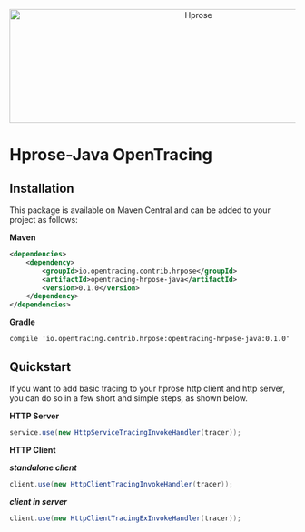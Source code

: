 <p align="center"><img src="http://hprose.com/banner.@2x.png" alt="Hprose" title="Hprose" width="650" height="200" /></p>

# Hprose-Java OpenTracing

## Installation

This package is available on Maven Central and can be added to your project as follows:

**Maven**

```xml
<dependencies>
    <dependency>
        <groupId>io.opentracing.contrib.hrpose</groupId>
        <artifactId>opentracing-hrpose-java</artifactId>
        <version>0.1.0</version>
    </dependency>
</dependencies>
```

**Gradle**

```
compile 'io.opentracing.contrib.hrpose:opentracing-hrpose-java:0.1.0'
```

## Quickstart

If you want to add basic tracing to your hprose http client and http server, you can do so in a few short and simple steps, as shown below.

**HTTP Server**

```java
service.use(new HttpServiceTracingInvokeHandler(tracer));
```

**HTTP Client**

***standalone client***

```java
client.use(new HttpClientTracingInvokeHandler(tracer));
```

***client in server***

```java
client.use(new HttpClientTracingExInvokeHandler(tracer));
```

